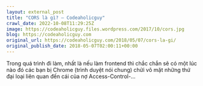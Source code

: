 ```yaml
---
layout: external_post
title: "CORS là gì? – Codeaholicguy"
crawl_date: 2022-10-08T11:29:25Z
image: https://codeaholicguy.files.wordpress.com/2017/10/cors.jpg
blog: https://codeaholicguy.com
original_url: https://codeaholicguy.com/2018/05/07/cors-la-gi/
original_publish_date: 2018-05-07T02:00:11+00:00
---
```


Trong quá trình đi làm, nhất là nếu làm frontend thì chắc chắn sẽ có một lúc nào đó các bạn bị Chrome (trình duyệt nói chung) chửi vô mặt những thứ đại loại liên quan đến cái của nợ Access-Control-…